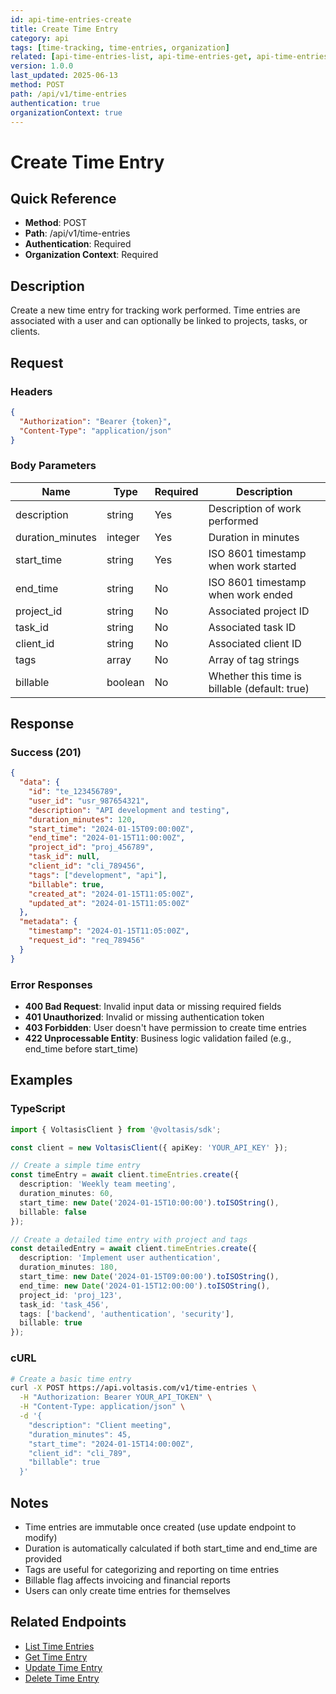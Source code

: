 ```yaml
---
id: api-time-entries-create
title: Create Time Entry
category: api
tags: [time-tracking, time-entries, organization]
related: [api-time-entries-list, api-time-entries-get, api-time-entries-update]
version: 1.0.0
last_updated: 2025-06-13
method: POST
path: /api/v1/time-entries
authentication: true
organizationContext: true
---
```


# Create Time Entry

## Quick Reference
- **Method**: POST
- **Path**: /api/v1/time-entries
- **Authentication**: Required
- **Organization Context**: Required

## Description

Create a new time entry for tracking work performed. Time entries are associated with a user and can optionally be linked to projects, tasks, or clients.

## Request

### Headers
```json
{
  "Authorization": "Bearer {token}",
  "Content-Type": "application/json"
}
```

### Body Parameters
| Name | Type | Required | Description |
|------|------|----------|-------------|
| description | string | Yes | Description of work performed |
| duration_minutes | integer | Yes | Duration in minutes |
| start_time | string | Yes | ISO 8601 timestamp when work started |
| end_time | string | No | ISO 8601 timestamp when work ended |
| project_id | string | No | Associated project ID |
| task_id | string | No | Associated task ID |
| client_id | string | No | Associated client ID |
| tags | array | No | Array of tag strings |
| billable | boolean | No | Whether this time is billable (default: true) |

## Response

### Success (201)
```json
{
  "data": {
    "id": "te_123456789",
    "user_id": "usr_987654321",
    "description": "API development and testing",
    "duration_minutes": 120,
    "start_time": "2024-01-15T09:00:00Z",
    "end_time": "2024-01-15T11:00:00Z",
    "project_id": "proj_456789",
    "task_id": null,
    "client_id": "cli_789456",
    "tags": ["development", "api"],
    "billable": true,
    "created_at": "2024-01-15T11:05:00Z",
    "updated_at": "2024-01-15T11:05:00Z"
  },
  "metadata": {
    "timestamp": "2024-01-15T11:05:00Z",
    "request_id": "req_789456"
  }
}
```

### Error Responses
- **400 Bad Request**: Invalid input data or missing required fields
- **401 Unauthorized**: Invalid or missing authentication token
- **403 Forbidden**: User doesn't have permission to create time entries
- **422 Unprocessable Entity**: Business logic validation failed (e.g., end_time before start_time)

## Examples

### TypeScript
```typescript
import { VoltasisClient } from '@voltasis/sdk';

const client = new VoltasisClient({ apiKey: 'YOUR_API_KEY' });

// Create a simple time entry
const timeEntry = await client.timeEntries.create({
  description: 'Weekly team meeting',
  duration_minutes: 60,
  start_time: new Date('2024-01-15T10:00:00').toISOString(),
  billable: false
});

// Create a detailed time entry with project and tags
const detailedEntry = await client.timeEntries.create({
  description: 'Implement user authentication',
  duration_minutes: 180,
  start_time: new Date('2024-01-15T09:00:00').toISOString(),
  end_time: new Date('2024-01-15T12:00:00').toISOString(),
  project_id: 'proj_123',
  task_id: 'task_456',
  tags: ['backend', 'authentication', 'security'],
  billable: true
});
```

### cURL
```bash
# Create a basic time entry
curl -X POST https://api.voltasis.com/v1/time-entries \
  -H "Authorization: Bearer YOUR_API_TOKEN" \
  -H "Content-Type: application/json" \
  -d '{
    "description": "Client meeting",
    "duration_minutes": 45,
    "start_time": "2024-01-15T14:00:00Z",
    "client_id": "cli_789",
    "billable": true
  }'
```

## Notes

- Time entries are immutable once created (use update endpoint to modify)
- Duration is automatically calculated if both start_time and end_time are provided
- Tags are useful for categorizing and reporting on time entries
- Billable flag affects invoicing and financial reports
- Users can only create time entries for themselves

## Related Endpoints
- [List Time Entries](./time-entries-list.md)
- [Get Time Entry](./time-entries-get.md)
- [Update Time Entry](./time-entries-update.md)
- [Delete Time Entry](./time-entries-delete.md)
